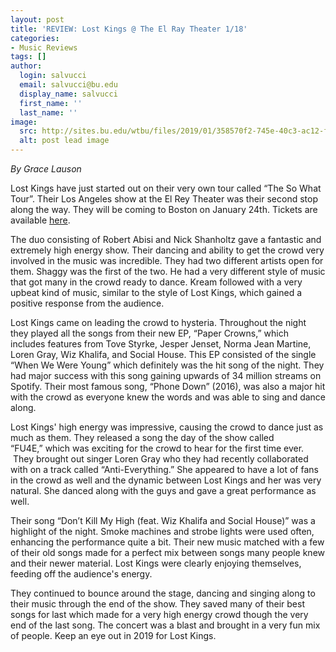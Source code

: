 ```yaml
---
layout: post
title: 'REVIEW: Lost Kings @ The El Ray Theater 1/18'
categories:
- Music Reviews
tags: []
author:
  login: salvucci
  email: salvucci@bu.edu
  display_name: salvucci
  first_name: ''
  last_name: ''
image:
  src: http://sites.bu.edu/wtbu/files/2019/01/358570f2-745e-40c3-ac12-f6f36f66067a.jpg
  alt: post lead image
---
```


_By Grace Lauson_

Lost Kings have just started out on their very own tour called “The So What Tour”. Their Los Angeles show at the El Rey Theater was their second stop along the way. They will be coming to Boston on January 24th. Tickets are available [here](https://www.wearelostkings.com/).

The duo consisting of Robert Abisi and Nick Shanholtz gave a fantastic and extremely high energy show. Their dancing and ability to get the crowd very involved in the music was incredible. They had two different artists open for them. Shaggy was the first of the two. He had a very different style of music that got many in the crowd ready to dance. Kream followed with a very upbeat kind of music, similar to the style of Lost Kings, which gained a positive response from the audience.

Lost Kings came on leading the crowd to hysteria. Throughout the night they played all the songs from their new EP, “Paper Crowns,” which includes features from Tove Styrke, Jesper Jenset, Norma Jean Martine, Loren Gray, Wiz Khalifa, and Social House. This EP consisted of the single “When We Were Young” which definitely was the hit song of the night. They had major success with this song gaining upwards of 34 million streams on Spotify. Their most famous song, “Phone Down” (2016), was also a major hit with the crowd as everyone knew the words and was able to sing and dance along.

Lost Kings' high energy was impressive, causing the crowd to dance just as much as them. They released a song the day of the show called “FU4E,” which was exciting for the crowd to hear for the first time ever.  They brought out singer Loren Gray who they had recently collaborated with on a track called “Anti-Everything.” She appeared to have a lot of fans in the crowd as well and the dynamic between Lost Kings and her was very natural. She danced along with the guys and gave a great performance as well.

Their song “Don’t Kill My High (feat. Wiz Khalifa and Social House)” was a highlight of the night. Smoke machines and strobe lights were used often, enhancing the performance quite a bit. Their new music matched with a few of their old songs made for a perfect mix between songs many people knew and their newer material. Lost Kings were clearly enjoying themselves, feeding off the audience's energy.

They continued to bounce around the stage, dancing and singing along to their music through the end of the show. They saved many of their best songs for last which made for a very high energy crowd though the very end of the last song. The concert was a blast and brought in a very fun mix of people. Keep an eye out in 2019 for Lost Kings.